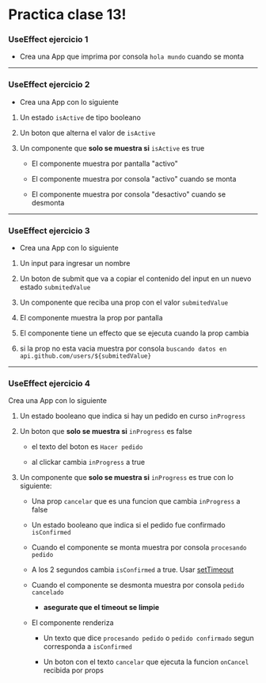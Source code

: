 # Practica clase 13!

### UseEffect ejercicio 1

- Crea una App que imprima por consola `hola mundo` cuando se monta

---

### UseEffect ejercicio 2

- Crea una App con lo siguiente
  
1. Un estado `isActive` de tipo booleano

2. Un boton que alterna el valor de `isActive`
  
3. Un componente que **solo se muestra si** `isActive` es true
  
    - El componente muestra por pantalla "activo"

    - El componente muestra por consola "activo" cuando se monta

    - El componente muestra por consola "desactivo" cuando se desmonta

---

### UseEffect ejercicio 3

- Crea una App con lo siguiente
  
1. Un input para ingresar un nombre

2. Un boton de submit que va a copiar el contenido del input en un nuevo estado `submitedValue`

3. Un componente que reciba una prop con el valor `submitedValue`
    
4. El componente muestra la prop por pantalla
    
5. El componente tiene un effecto que se ejecuta cuando la prop cambia

6. si la prop no esta vacia muestra por consola `buscando datos en api.github.com/users/${submitedValue}`

---

### UseEffect ejercicio 4

Crea una App con lo siguiente
  
1. Un estado booleano que indica si hay un pedido en curso `inProgress`

2. Un boton que **solo se muestra si** `inProgress` es false

    - el texto del boton es `Hacer pedido`
    
    - al clickar cambia `inProgress` a true
  
3. Un componente que **solo se muestra si** `inProgress` es true con lo siguiente:

    - Una prop `cancelar` que es una funcion que cambia `inProgress` a false

    - Un estado booleano que indica si el pedido fue confirmado `isConfirmed`

    - Cuando el componente se monta muestra por consola `procesando pedido`

    - A los 2 segundos cambia `isConfirmed` a true. Usar [setTimeout](https://developer.mozilla.org/en-US/docs/Web/API/setTimeout)

    - Cuando el componente se desmonta muestra por consola `pedido cancelado`

      - **asegurate que el timeout se limpie**
  
    - El componente renderiza

      - Un texto que dice `procesando pedido` o `pedido confirmado` segun corresponda a `isConfirmed`

      - Un boton con el texto `cancelar` que ejecuta la funcion `onCancel` recibida por props

